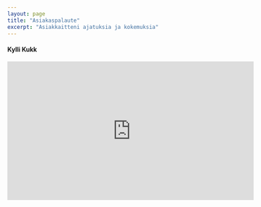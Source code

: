 ```yaml
---
layout: page
title: "Asiakaspalaute"
excerpt: "Asiakkaitteni ajatuksia ja kokemuksia"
---
```


<h4> Kylli Kukk </h4>

<div class="video">
	<iframe width="560" height="315" src="https://www.youtube.com/embed/ONCMZKpggBA" frameborder="0" allow="accelerometer; autoplay; clipboard-write; encrypted-media; gyroscope; picture-in-picture" allowfullscreen></iframe>
</div>